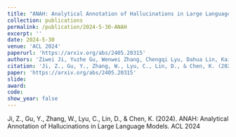 ```yaml
---
title: "ANAH: Analytical Annotation of Hallucinations in Large Language Models"
collection: publications
permalink: /publication/2024-5-30-ANAH
excerpt: ''
date: 2024-5-30
venue: 'ACL 2024'
paperurl: 'https://arxiv.org/abs/2405.20315'
authors: 'Ziwei Ji, Yuzhe Gu, Wenwei Zhang, Chengqi Lyu, Dahua Lin, Kai Chen'
citation: 'Ji, Z., Gu, Y., Zhang, W., Lyu, C., Lin, D., & Chen, K. (2024). ANAH: Analytical Annotation of Hallucinations in Large Language Models. ACL 2024'
paper: 'https://arxiv.org/abs/2405.20315'
slide:
award:
code:
show_year: false
---
```


Ji, Z., Gu, Y., Zhang, W., Lyu, C., Lin, D., & Chen, K. (2024). ANAH: Analytical Annotation of Hallucinations in Large Language Models. ACL 2024